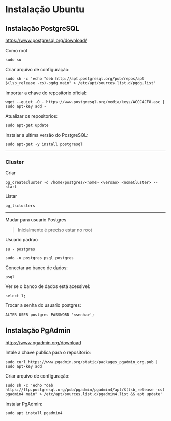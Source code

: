 # Instalação Ubuntu

## Instalação PostgreSQL

https://www.postgresql.org/download/

Como root

```
sudo su
```

Criar arquivo de configuração:

```
sudo sh -c 'echo "deb http://apt.postgresql.org/pub/repos/apt $(lsb_release -cs)-pgdg main" > /etc/apt/sources.list.d/pgdg.list'
``` 

Importar a chave do repositorio oficial:

```
wget --quiet -O - https://www.postgresql.org/media/keys/ACCC4CF8.asc | sudo apt-key add -
```

Atualizar os repositorios:
```
sudo apt-get update
```

Instalar a ultima versão do PostgreSQL:
```
sudo apt-get -y install postgresql
```

---
### Cluster

Criar 

```
pg_createcluster -d /home/postgres/<nome> <versao> <nomeCluster> --start
```

Listar

```
pg_lsclusters
```

---
Mudar para usuario Postgres

> Inicialmente é preciso estar no root

Usuario padrao

```
su - postgres
```

```
sudo -u postgres psql postgres
```

Conectar ao banco de dados:

```
psql
```

Ver se o banco de dados está acessivel:

```
select 1;
```

Trocar a senha do usuario postgres:

```
ALTER USER postgres PASSWORD '<senha>';
```

## Instalação PgAdmin

https://www.pgadmin.org/download

Intale a chave publica para o repositorio:

```
sudo curl https://www.pgadmin.org/static/packages_pgadmin_org.pub | sudo apt-key add
```

Criar arquivo de configuração:

```
sudo sh -c 'echo "deb https://ftp.postgresql.org/pub/pgadmin/pgadmin4/apt/$(lsb_release -cs) pgadmin4 main" > /etc/apt/sources.list.d/pgadmin4.list && apt update'
```

Instalar PgAdmin:

```
sudo apt install pgadmin4
```